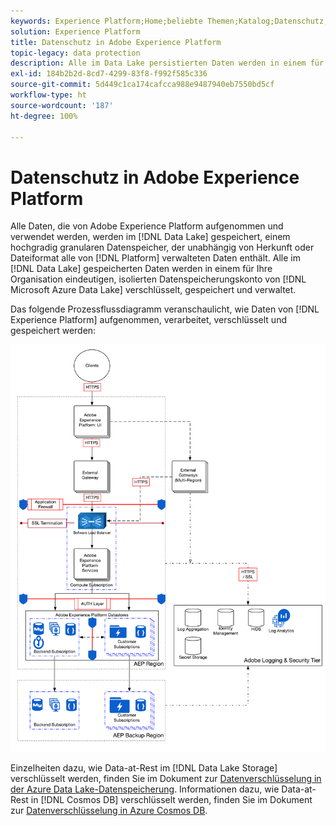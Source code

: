 ```yaml
---
keywords: Experience Platform;Home;beliebte Themen;Katalog;Datenschutz;Verschlüsselungsdatensee
solution: Experience Platform
title: Datenschutz in Adobe Experience Platform
topic-legacy: data protection
description: Alle im Data Lake persistierten Daten werden in einem für Ihre Organisation eindeutigen, isolierten Microsoft Azure Data Lake Storage-Konto verschlüsselt, gespeichert und verwaltet. Das folgende Prozessflussdiagramm veranschaulicht, wie Daten von Experience Platform erfasst, verarbeitet, verschlüsselt und persistiert werden.
exl-id: 184b2b2d-8cd7-4299-83f8-f992f585c336
source-git-commit: 5d449c1ca174cafcca988e9487940eb7550bd5cf
workflow-type: ht
source-wordcount: '187'
ht-degree: 100%

---
```


# Datenschutz in Adobe Experience Platform

Alle Daten, die von Adobe Experience Platform aufgenommen und verwendet werden, werden im [!DNL Data Lake] gespeichert, einem hochgradig granularen Datenspeicher, der unabhängig von Herkunft oder Dateiformat alle von [!DNL Platform] verwalteten Daten enthält. Alle im [!DNL Data Lake] gespeicherten Daten werden in einem für Ihre Organisation eindeutigen, isolierten Datenspeicherungskonto von [!DNL Microsoft Azure Data Lake] verschlüsselt, gespeichert und verwaltet.

Das folgende Prozessflussdiagramm veranschaulicht, wie Daten von [!DNL Experience Platform] aufgenommen, verarbeitet, verschlüsselt und gespeichert werden:

![](images/data-protection/flow.png)

Einzelheiten dazu, wie Data-at-Rest im [!DNL Data Lake Storage] verschlüsselt werden, finden Sie im Dokument zur [Datenverschlüsselung in der Azure Data Lake-Datenspeicherung](https://docs.microsoft.com/de-de/azure/data-lake-store/data-lake-store-encryption). Informationen dazu, wie Data-at-Rest in [!DNL Cosmos DB] verschlüsselt werden, finden Sie im Dokument zur [Datenverschlüsselung in Azure Cosmos DB](https://docs.microsoft.com/de-de/azure/cosmos-db/database-encryption-at-rest).
